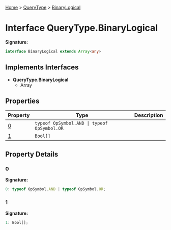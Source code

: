 [Home](../../../index.md) &gt; [QueryType](../../querytype.md) &gt; [BinaryLogical](./binarylogical.md)

# Interface QueryType.BinaryLogical


<b>Signature:</b>

```typescript
interface BinaryLogical extends Array<any> 
```

## Implements Interfaces

- <b>QueryType.BinaryLogical</b>
    - Array

## Properties

|  Property | Type | Description |
|  --- | --- | --- |
|  [0](./binarylogical.md#0-property) | `typeof OpSymbol.AND \| typeof OpSymbol.OR` |  |
|  [1](./binarylogical.md#1-property) | `Bool[]` |  |

## Property Details

<a id="0-property"></a>

### 0

<b>Signature:</b>

```typescript
0: typeof OpSymbol.AND | typeof OpSymbol.OR;
```

<a id="1-property"></a>

### 1

<b>Signature:</b>

```typescript
1: Bool[];
```

